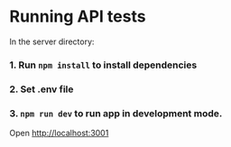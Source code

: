 # Running API tests

In the server directory:

### 1. Run `npm install` to install dependencies

### 2. Set .env file

### 3. `npm run dev` to run app in development mode.

Open [http://localhost:3001](http://localhost:3001)
